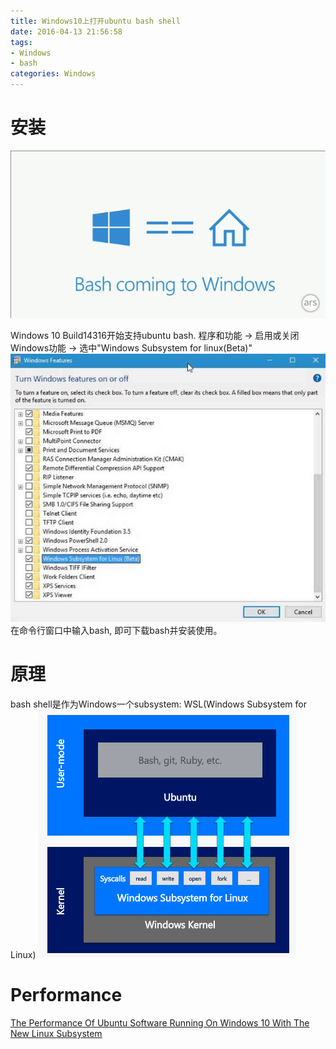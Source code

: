 ```yaml
---
title: Windows10上打开ubuntu bash shell
date: 2016-04-13 21:56:58
tags:
- Windows
- bash
categories: Windows
---
```


# 安装
![bash-coming-to-windows.png](/img/bash-coming-to-windows.png)
<!--more-->
Windows 10 Build14316开始支持ubuntu bash.
程序和功能 -> 启用或关闭Windows功能 -> 选中"Windows Subsystem for linux(Beta)"
![bash-on-ubuntu-on-windows-10-linux-subsystem.jpg](/img/bash-on-ubuntu-on-windows-10-linux-subsystem.jpg)
在命令行窗口中输入bash, 即可下载bash并安装使用。

# 原理
bash shell是作为Windows一个subsystem: WSL(Windows Subsystem for Linux)
![Ubuntu-runs-via-a-Linux-subsystem-in-Windows-10.png](/img/Ubuntu-runs-via-a-Linux-subsystem-in-Windows-10.png)


# Performance
[The Performance Of Ubuntu Software Running On Windows 10 With The New Linux Subsystem](http://www.phoronix.com/scan.php?page=article&item=windows-10-lxcore&num=1)


